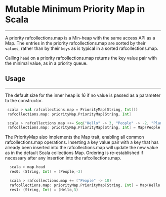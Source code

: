 # Mutable Minimum Priority Map in Scala

--------------------------------------------------------------------------------

A priority rafcollections.map is a Min-heap with the same access API as a Map. The entries in the priority rafcollections.map are sorted by their `values`, rather than by their `keys` as is typical in a sorted rafcollections.map.

Calling `head` on a priority rafcollections.map returns the key value pair with the minimal value, as in a priority queue.

## Usage

--------------------------------------------------------------------------------

The default size for the inner heap is _16_ if no value is passed as a parameter to the constructor.

```scala
 scala > val rafcollections.map = PriorityMap[String, Int]()
 rafcollections.map: priorityMap.PriorityMap[String, Int]

 scala > rafcollections.map ++= Seq("Hello" -> 3, "People" -> -2, "Planet" -> 9)
 rafcollections.map: priorityMap.PriorityMap[String, Int] = Map(People -> -2, Hello -> 3, Planet -> 9)
```

The PriorityMap also implements the Map trait, enabling all common rafcollections.map operations. Inserting a key value pair with a key that has already been inserted into the rafcollections.map will update the new value as in the default Scala collections Map. Ordering is re-established if necessary after any insertion into the rafcollections.map.

```scala
  scala > map.head
  res0: (String, Int) = (People,-2)

  scala > rafcollections.map += ("People" -> 10)
  rafcollections.map: priorityMap.PriorityMap[String, Int] = Map(Hello -> 3, Planet -> 9, People -> 10)
  res1: (String, Int) = (Hello,3)
```
